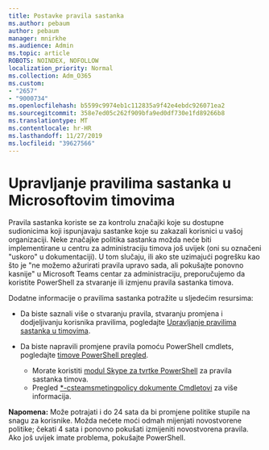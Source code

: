 ```yaml
---
title: Postavke pravila sastanka
ms.author: pebaum
author: pebaum
manager: mnirkhe
ms.audience: Admin
ms.topic: article
ROBOTS: NOINDEX, NOFOLLOW
localization_priority: Normal
ms.collection: Adm_O365
ms.custom:
- "2657"
- "9000734"
ms.openlocfilehash: b5599c9974eb1c112835a9f42e4ebdc926071ea2
ms.sourcegitcommit: 358e7ed05c262f909bfa9ed0df730e1fd89266b8
ms.translationtype: MT
ms.contentlocale: hr-HR
ms.lasthandoff: 11/27/2019
ms.locfileid: "39627566"
---
```

# <a name="manage-meeting-policies-in-microsoft-teams"></a>Upravljanje pravilima sastanka u Microsoftovim timovima

Pravila sastanka koriste se za kontrolu značajki koje su dostupne sudionicima koji ispunjavaju sastanke koje su zakazali korisnici u vašoj organizaciji. Neke značajke politika sastanka možda neće biti implementirane u centru za administraciju timova još uvijek (oni su označeni "uskoro" u dokumentaciji). U tom slučaju, ili ako ste uzimajući pogrešku kao što je "ne možemo ažurirati pravila upravo sada, ali pokušajte ponovno kasnije" u Microsoft Teams centar za administraciju, preporučujemo da koristite PowerShell za stvaranje ili izmjenu pravila sastanka timova. 

Dodatne informacije o pravilima sastanka potražite u sljedećim resursima:

- Da biste saznali više o stvaranju pravila, stvaranju promjena i dodjeljivanju korisnika pravilima, pogledajte [Upravljanje pravilima sastanka u timovima](https://docs.microsoft.com/microsoftteams/meeting-policies-in-teams).

- Da biste napravili promjene pravila pomoću PowerShell cmdlets, pogledajte [timove PowerShell pregled](https://docs.microsoft.com/microsoftteams/teams-powershell-overview). 
    - Morate koristiti [modul Skype za tvrtke PowerShell](https://www.microsoft.com/download/details.aspx?id=39366) za pravila sastanka timova. 
    - Pregled [*-csteamsmetingpolicy dokumente Cmdletovi](https://docs.microsoft.com/search/?search=CsTeamsMeetingPolicy&view=skype-ps) za više informacija.

**Napomena:** Može potrajati i do 24 sata da bi promjene politike stupile na snagu za korisnike. Možda nećete moći odmah mijenjati novostvorene politike; čekati 4 sata i ponovno pokušati izmijeniti novostvorena pravila. Ako još uvijek imate problema, pokušajte PowerShell.  